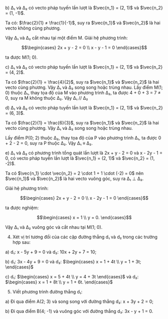 b) Δ₁ và Δ₂ có vecto pháp tuyến lần lượt là $\vec{n_1} = (2, 1)$ và $\vec{n_2} = (1, -1)$.

Ta có: $\frac{2}{1} ≠ \frac{1}{-1}$, suy ra $\vec{n_1}$ và $\vec{n_2}$ là hai vecto không cùng phương.

Vậy Δ₁ và Δ₂ cắt nhau tại một điểm M. Giải hệ phương trình:

$$\begin{cases}
2x + y - 2 = 0 \\
x - y - 1 = 0
\end{cases}$$

ta được M(1; 0).

c) Δ₁ và Δ₂ có vecto pháp tuyến lần lượt là $\vec{n_1} = (2, 1)$ và $\vec{n_2} = (4, 2)$.

Ta có $\frac{2}{1} = \frac{4}{2}$, suy ra $\vec{n_1}$ và $\vec{n_2}$ là hai vecto cùng phương. Vậy Δ₁ và Δ₂ song song hoặc trùng nhau. Lấy điểm M(1; 0) thuộc Δ₁, thay tọa độ của M vào phương trình Δ₂, ta được 4 + 0 + 3 = 7 ≠ 0, suy ra M không thuộc Δ₂. Vậy Δ₁ // Δ₂

d) Δ₁ và Δ₂ có vecto pháp tuyến lần lượt là $\vec{n_1} = (2, 1)$ và $\vec{n_2} = (6, 3)$.

Ta có $\frac{2}{1} = \frac{6}{3}$, suy ra $\vec{n_1}$ và $\vec{n_2}$ là hai vecto cùng phương. Vậy Δ₁ và Δ₂ song song hoặc trùng nhau.

Lấy điểm P(0; 2) thuộc Δ₂, thay tọa độ của P vào phương trình Δ₁, ta được 0 + 2 - 2 = 0, suy ra P thuộc Δ₂. Vậy Δ₁ ≡ Δ₂.

e) Δ₁ và Δ₂ có phương trình tổng quát lần lượt là 2x + y - 2 = 0 và x - 2y - 1 = 0, có vecto pháp tuyến lần lượt là $\vec{n_1} = (2, 1)$ và $\vec{n_2} = (1, -2)$.

Ta có $\vec{n_1} \cdot \vec{n_2} = 2 \cdot 1 + 1 \cdot (-2) = 0$ nên $\vec{n_1}$ và $\vec{n_2}$ là hai vecto vuông góc, suy ra Δ₁ ⊥ Δ₂.

Giải hệ phương trình:

$$\begin{cases}
2x + y - 2 = 0 \\
x - 2y - 1 = 0
\end{cases}$$

ta được nghiệm:

$$\begin{cases}
x = 1 \\
y = 0.
\end{cases}$$

Vậy Δ₁ và Δ₂ vuông góc và cắt nhau tại M(1; 0).

4. Xét vị trí tương đối của các cặp đường thẳng d₁ và d₂ trong các trường hợp sau:

a) d₁: x - 5y + 9 = 0 và d₂: 10x + 2y + 7 = 10;

b) d₁: 3x - 4y + 9 = 0 và d₂: $\begin{cases} x = 1 + 4t \\ y = 1 + 3t; \end{cases}$

c) d₁: $\begin{cases} x = 5 + 4t \\ y = 4 + 3t \end{cases}$ và d₂: $\begin{cases} x = 1 + 8t \\ y = 1 + 6t. \end{cases}$

5. Viết phương trình đường thẳng d₁:

a) Đi qua điểm A(2; 3) và song song với đường thẳng d₂: x + 3y + 2 = 0;

b) Đi qua điểm B(4; -1) và vuông góc với đường thẳng d₃: 3x - y + 1 = 0.